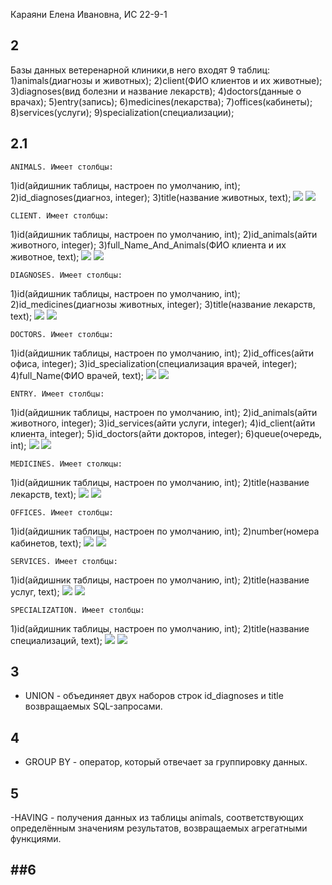 Караяни Елена Ивановна, ИС 22-9-1
## 2
Базы данных ветеренарной клиники,в него входят 9 таблиц:
1)animals(диагнозы и животных);
2)client(ФИО клиентов и их животные);
3)diagnoses(вид болезни и название лекарств);
4)doctors(данные о врачах);
5)entry(запись);
6)medicines(лекарства);
7)offices(кабинеты);
8)services(услуги);
9)specialization(специализации);

## 2.1
    ANIMALS. Имеет столбцы:
1)id(айдишник таблицы, настроен по умолчанию, int);
2)id_diagnoses(диагноз, integer);
3)title(название животных, text);
![](skrin/animal.aa.png)
![](skrin/animal.b.png)

    CLIENT. Имеет столбцы:
1)id(айдишник таблицы, настроен по умолчанию, int);
2)id_animals(айти животного, integer);
3)full_Name_And_Animals(ФИО клиента и их животное, text);
![](skrin/client.aa.png)
![](skrin/client.b.png)

    DIAGNOSES. Имеет столбцы:
1)id(айдишник таблицы, настроен по умолчанию, int);
2)id_medicines(диагнозы животных, integer);
3)title(название лекарств, text);
![](skrin/diagnoses.aa.png)
![](skrin/diagnoses.b.png)


    DOCTORS. Имеет столбцы:
1)id(айдишник таблицы, настроен по умолчанию, int);
2)id_offices(айти офиса, integer);
3)id_specialization(специализация врачей, integer);
4)full_Name(ФИО врачей, text);
![](skrin/doctors.aa.png)
![](skrin/doctors.b.png)

    ENTRY. Имеет столбцы:
1)id(айдишник таблицы, настроен по умолчанию, int);
2)id_animals(айти животного, integer);
3)id_services(айти услуги, integer);
4)id_client(айти клиента, integer);
5)id_doctors(айти докторов, integer);
6)queue(очередь, int);
![](skrin/entry.aa.png)
![](skrin/entry.b.png)

    MEDICINES. Имеет столюцы:
1)id(айдишник таблицы, настроен по умолчанию, int);
2)title(название лекарств, text);
![](skrin/medicines.aa.png)
![](skrin/medicines.b.png)

    OFFICES. Имеет столбцы:
1)id(айдишник таблицы, настроен по умолчанию, int);
2)number(номера кабинетов, text);
![](skrin/offices.aa.png)
![](skrin/offices.b.png)

    SERVICES. Имеет столбцы:
1)id(айдишник таблицы, настроен по умолчанию, int);
2)title(название услуг, text);
![](skrin/services.aa.png)
![](skrin/services.b.png)

    SPECIALIZATION. Имеет столбцы:
1)id(айдишник таблицы, настроен по умолчанию, int);
2)title(название специализаций, text);
![](skrin/specialization.aa.png)
![](skrin/specializatia.b.png)


## 3
- UNION -  объединяет двух наборов строк id_diagnoses и title возвращаемых SQL-запросами. 

## 4 
- GROUP BY - оператор, который отвечает за группировку данных.

## 5 
-HAVING -  получения данных из таблицы animals, соответствующих определённым значениям результатов, возвращаемых агрегатными функциями.

##6
-
